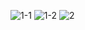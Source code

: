 ![1-1](https://github.com/user-attachments/assets/602c5049-a3e7-4379-bc52-0026de04bae5)
![1-2](https://github.com/user-attachments/assets/75fdaf0a-cb23-4af9-8a79-6ffa92ff7c26)
![2](https://github.com/user-attachments/assets/7a00e648-0429-4632-91c9-651c63fae21d)
